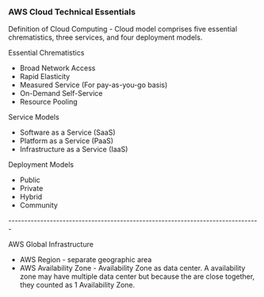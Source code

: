 ### AWS Cloud Technical Essentials
Definition of Cloud Computing - Cloud model comprises five essential chrematistics, three services, and four deployment models.

Essential Chrematistics
<ul>
	<li>Broad Network Access</li>
	<li>Rapid Elasticity</li>
	<li>Measured Service (For pay-as-you-go basis)</li>
	<li>On-Demand Self-Service</li>
	<li>Resource Pooling</li>
</ul>

Service Models
<ul>
	<li>Software as a Service (SaaS)</li>
	<li>Platform as a Service (PaaS)</li>
	<li>Infrastructure as a Service (IaaS)</li>
</ul>

Deployment Models
<ul>
	<li>Public</li>
	<li>Private</li>
	<li>Hybrid</li>
	<li>Community</li>
</ul>
-------------------------------------------------------------------------------

AWS Global Infrastructure
<ul>
	<li>AWS Region - separate geographic area</li>
	<li>AWS Availability Zone - Availability Zone as data center. A availability zone may have multiple data center but because the are close together, they counted as 1 Availability Zone.</li>
 </ul>
